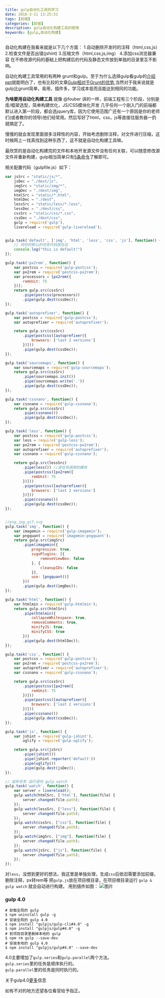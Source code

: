 ```yaml
---
title: gulp自动化工具的学习  
date: 2016-3-11 13:25:51  
tags: [前端]  
categories: [前端]  
description: gulp自动化构建工具的使用  
keywords: [gulp,自动化构建]  
---
```



自动化构建在我看来就是以下几个方面：
1.自动删除开发时的注释（html,css,js）
2.检查文件是否出错(jshint)
3.压缩文件（html,css,js,img）
4.添加css浏览器兼容
在不修改源代码的基础上把构建后的代码及静态文件放到单独的目录里互不影响。

自动化构建工具常用的有两种 grunt和gulp。至于为什么选择gulp看gulp的[介绍ppt](http://slides.com/contra/gulp#/11)就能明白了，也有比较的文章[Gulp相对于Grunt的优势](http://blog.jobbole.com/81007/),当然对于我来说就是gulp比grunt简单，易用，插件多，学习成本低而且能达到相同的功能。

**为啥要用自动化构建工具**
就像 @fouber 讲的一样，前端工程有三个阶段，分别是库/框架选型，简单构建优化，JS/CSS模块化开发
几乎任何一个刚入门的前端都默认进入第一阶段，都会选jquery库，因为它使用范围广还有一个原因是你的老师们(或者教你的领导)他们经常用。然后写好了html，css，js等直接往服务器一扔就搞定了。

慢慢的就会发现里面很多注释性的内容，开始考虑删除注释，对文件进行压缩，这时候网上一找真找到这种东西了，这不就是自动化构建工具嘛。

最欣赏的是自动化构建完的文件和本地开发源文件没有任何关联，可以随意修改源文件并重新构建，gulp相当简单只有[5条命令](http://slides.com/contra/gulp#/17)了解即可。

相关配置代码（gulpfile.js）如下：
```js
var jsSrc = "static/js/*",
	jsDec = "./dest/js",
	imgSrc = "static/img/*",
	imgDec = "./dest/img",
	htmlSrc = "static/*.html",
	htmlDec = "./dest",
	lessSrc = "static/less/*.less",
	lessDec = "./dest/css",
	cssSrc = "static/css/*.css",
	cssDec = "./dest/css",
	gulp = require('gulp'),
	livereload = require('gulp-livereload');


gulp.task('default', ['img', 'html', 'less', 'css', 'js'], function() {
	// 将你的默认的任务代码放在这
	console.log("this is default!")
});

gulp.task('px2rem', function() {
	var postcss = require('gulp-postcss');
	var px2rem = require('postcss-px2rem');
	var processors = [px2rem({
		remUnit: 75
	})];
	return gulp.src(cssSrc)
		.pipe(postcss(processors))
		.pipe(gulp.dest(cssDec));
});

gulp.task('autoprefixer', function() {
	var postcss = require('gulp-postcss');
	var autoprefixer = require('autoprefixer');

	return gulp.src(cssSrc)
		.pipe(postcss([autoprefixer({
			browsers: ['last 2 versions']
		})]))
		.pipe(gulp.dest(cssDec));
});

gulp.task('sourcemaps', function() {
	var sourcemaps = require('gulp-sourcemaps');
	return gulp.src(cssSrc)
		.pipe(sourcemaps.init())
		.pipe(sourcemaps.write('.'))
		.pipe(gulp.dest(cssDec));
});

gulp.task('cssnano', function() {
	var cssnano = require('gulp-cssnano');
	return gulp.src(cssSrc)
		.pipe(cssnano())
		.pipe(gulp.dest(cssDec));
});

gulp.task('less', function() {
	var postcss = require('gulp-postcss');
	var less = require('gulp-less');
	var px2rem = require('postcss-px2rem');
	var autoprefixer = require('autoprefixer');
	var cssnano = require('gulp-cssnano');

	return gulp.src(lessSrc)
		.pipe(less()) //该任务调用的模块
		.pipe(postcss([px2rem({
			remUnit: 75
		})]))
		.pipe(postcss([autoprefixer({
			browsers: ['last 2 versions']
		})]))
		.pipe(cssnano())
		.pipe(gulp.dest(cssDec));
});


//png,jpg,gif,svg
gulp.task('img', function() {
	var imagemin = require('gulp-imagemin');
	var pngquant = require('imagemin-pngquant');
	return gulp.src(imgSrc)
		.pipe(imagemin({
			progressive: true,
			svgoPlugins: [{
				removeViewBox: false
			}, {
				cleanupIDs: false
			}],
			use: [pngquant()]
		}))
		.pipe(gulp.dest(imgDec));
});

gulp.task('html', function() {
	var htmlmin = require('gulp-htmlmin');
	return gulp.src(htmlSrc)
		.pipe(htmlmin({
			collapseWhitespace: true,
			removeComments: true,
			minifyJS: true,
			minifyCSS: true
		}))
		.pipe(gulp.dest(htmlDec));
});

gulp.task('css', function() {
	var postcss = require('gulp-postcss');
	var px2rem = require('postcss-px2rem');
	var autoprefixer = require('autoprefixer');
	var cssnano = require('gulp-cssnano');

	return gulp.src(cssSrc)
		.pipe(postcss([px2rem({
			remUnit: 75
		})]))
		.pipe(postcss([autoprefixer({
			browsers: ['last 2 versions']
		})]))
		.pipe(cssnano())
		.pipe(gulp.dest(cssDec));
});

gulp.task('js', function() {
	var jshint = require('gulp-jshint'),
		uglify = require('gulp-uglify');

	return gulp.src(jsSrc)
		.pipe(jshint())
		.pipe(jshint.reporter('default'))
		.pipe(uglify())
		.pipe(gulp.dest(jsDec));
});

// 监听任务 运行语句 gulp watch
gulp.task('watch', function() {
	var server = livereload();
	gulp.watch(htmlSrc, ['html'], function(file) {
		server.changed(file.path);
	});
	gulp.watch(lessSrc, ["less"], function(file) {
		server.changed(file.path);
	});
	gulp.watch(cssSrc, ["css"], function(file) {
		server.changed(file.path);
	});
	gulp.watch(imgSrc, ["img"], function(file) {
		server.changed(file.path);
	});
	gulp.watch(jsSrc, ["js"], function(file) {
		server.changed(file.path);
	});
});
```
对`less`，没想到更好的想法，我这里是单独处理，生成`css`后依旧需要添加前缀，删除注释，px转rem等
把`gulp.js`放在项目根目录，在项目根目录运行 `gulp & gulp watch` 就会自动进行构建。
用到插件如图：
![图片](http://7xl9u9.com1.z0.glb.clouddn.com/glup.png)

### gulp 4.0  
```
# 卸载全局的 gulp
$ npm uninstall gulp -g 
# 安装全局的 gulp 4.0 
$ npm install "gulpjs/gulp-cli#4.0" -g 
$ npm install "gulpjs/gulp#4.0" -g  
# 到项目目录里删掉本地的 gulp
$ npm rm gulp --save-dev 
# 安装本地的 gulp 4.0
$ npm install "gulpjs/gulp#4.0" --save-dev
```
 4.0主要增加了`gulp.series`和`gulp.parallel`两个方法。  
`gulp.series`里的任务是顺序执行的。   
`gulp.parallel`里的任务是同时执行的。

关于gulp4.0[更多](http://web.jobbole.com/82992/)信息


如有不对的地方还望各位看官给予指正。
